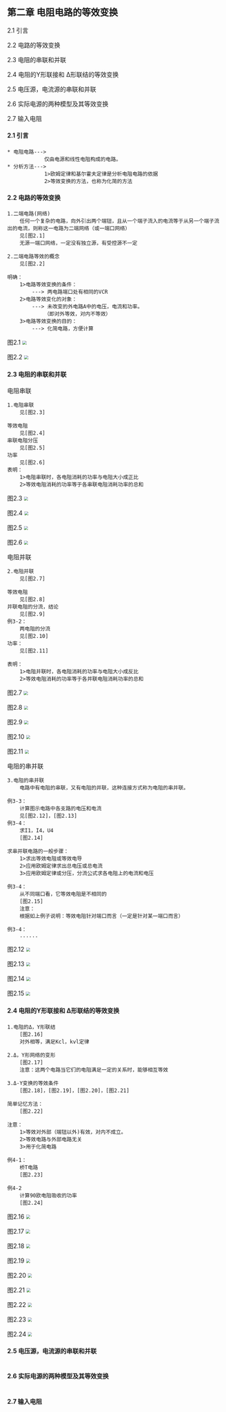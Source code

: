 

## 第二章 电阻电路的等效变换

2.1 引言

2.2 电路的等效变换

2.3 电阻的串联和并联

2.4 电阻的Y形联接和 Δ形联结的等效变换

2.5 电压源，电流源的串联和并联

2.6 实际电源的两种模型及其等效变换

2.7 输入电阻

#### 2.1 引言

```
* 电阻电路--->
			仅由电源和线性电阻构成的电路。
* 分析方法--->
			1>欧姆定律和基尔霍夫定律是分析电阻电路的依据
			2>等效变换的方法，也称为化简的方法
```

#### 2.2 电路的等效变换
```
1.二端电路(网络)
	任何一个复杂的电路，向外引出两个端钮，且从一个端子流入的电流等于从另一个端子流出的电流，则称这一电路为二端网络（或一端口网络）
	见[图2.1]
	无源一端口网络，一定没有独立源，有受控源不一定

2.二端电路等效的概念
	见[图2.2]
	
明确：
	1>电路等效变换的条件：
		---> 两电路端口处有相同的VCR
	2>电路等效变化的对象：
		---> 未改变的外电路A中的电压，电流和功率。
			（即对外等效，对内不等效）
	3>电路等效变换的目的：
		---> 化简电路，方便计算
```
图2.1
<img src="img/2/2.1.png" style="zoom:60%;" />

图2.2
<img src="img/2/2.2.png" style="zoom:60%;" />

#### 2.3 电阻的串联和并联

电阻串联

```
1.电阻串联
	见[图2.3]

等效电阻
	见[图2.4]
串联电阻分压
	见[图2.5]
功率
	见[图2.6]
表明：
	1>电阻串联时，各电阻消耗的功率与电阻大小成正比
	2>等效电阻消耗的功率等于各串联电阻消耗功率的总和
```
图2.3
<img src="img/2/2.3.png" style="zoom:60%;" />

图2.4
<img src="img/2/2.4.png" style="zoom:60%;" />

图2.5
<img src="img/2/2.5.png" style="zoom:60%;" />

图2.6
<img src="img/2/2.6.png" style="zoom:60%;" />

电阻并联

```
2.电阻并联
	见[图2.7]

等效电阻
	见[图2.8]
并联电阻的分流，结论
	见[图2.9]
例3-2：
	两电阻的分流
	见[图2.10]
功率：
	见[图2.11]

表明：
	1>电阻并联时，各电阻消耗的功率与电阻大小成反比
	2>等效电阻消耗的功率等于各并联电阻消耗功率的总和
```
图2.7
<img src="img/2/2.7.png" style="zoom:60%;" />

图2.8
<img src="img/2/2.8.png" style="zoom:60%;" />

图2.9
<img src="img/2/2.9.png" style="zoom:60%;" />

图2.10
<img src="img/2/2.10.png" style="zoom:60%;" />

图2.11
<img src="img/2/2.11.png" style="zoom:60%;" />

电阻的串并联
```
3.电阻的串并联
	电路中有电阻的串联，又有电阻的并联，这种连接方式称为电阻的串并联。
	
例3-3：
	计算图示电路中各支路的电压和电流
	见[图2.12]，[图2.13]
例3-4：
	求I1，I4，U4
	[图2.14]
	
求串并联电路的一般步骤：
	1>求出等效电阻或等效电导
	2>应用欧姆定律求出总电压或总电流
	3>应用欧姆定律或分压，分流公式求各电阻上的电流和电压
	
例3-4：
	从不同端口看，它等效电阻是不相同的
	[图2.15]
	注意：
	根据如上例子说明：等效电阻针对端口而言（一定是针对某一端口而言）
	
例3-4：
	......
```
图2.12
<img src="img/2/2.12.png" style="zoom:60%;" />

图2.13
<img src="img/2/2.13.png" style="zoom:60%;" />

图2.14
<img src="img/2/2.14.png" style="zoom:60%;" />

图2.15
<img src="img/2/2.15.png" style="zoom:60%;" />

#### 2.4 电阻的Y形联接和 Δ形联结的等效变换

```
1.电阻的Δ，Y形联结
	[图2.16]
	对外相等，满足Kcl，kvl定律

2.Δ，Y形网络的变形
	[图2.17]
	注意：这两个电路当它们的电阻满足一定的关系时，能够相互等效
	
3.Δ-Y变换的等效条件
	[图2.18]，[图2.19]，[图2.20]，[图2.21]

简单记忆方法：
	[图2.22]
	
注意：
	1>等效对外部（端钮以外)有效，对内不成立。
	2>等效电路与外部电路无关
	3>用于化简电路
	
例4-1：
	桥T电路
	[图2.23]

例4-2
	计算90欧电阻吸收的功率
	[图2.24]
```
图2.16
<img src="img/2/2.16.png" style="zoom:60%;" />

图2.17
<img src="img/2/2.17.png" style="zoom:60%;" />

图2.18
<img src="img/2/2.18.png" style="zoom:60%;" />

图2.19
<img src="img/2/2.19.png" style="zoom:60%;" />

图2.20
<img src="img/2/2.20.png" style="zoom:60%;" />

图2.21
<img src="img/2/2.21.png" style="zoom:60%;" />

图2.22
<img src="img/2/2.22.png" style="zoom:60%;" />

图2.23
<img src="img/2/2.23.png" style="zoom:60%;" />

图2.24
<img src="img/2/2.24.png" style="zoom:60%;" />

#### 2.5 电压源，电流源的串联和并联
```

```

#### 2.6 实际电源的两种模型及其等效变换
```

```

#### 2.7 输入电阻
```

```







